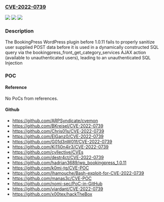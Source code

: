 ### [CVE-2022-0739](https://cve.mitre.org/cgi-bin/cvename.cgi?name=CVE-2022-0739)
![](https://img.shields.io/static/v1?label=Product&message=BookingPress%20%E2%80%93%20Appointments%20Booking%20Calendar%20Plugin%20and%20Online%20Scheduling%20Plugin&color=blue)
![](https://img.shields.io/static/v1?label=Version&message=1.0.11%3C%201.0.11%20&color=brighgreen)
![](https://img.shields.io/static/v1?label=Vulnerability&message=CWE-89%20SQL%20Injection&color=brighgreen)

### Description

The BookingPress WordPress plugin before 1.0.11 fails to properly sanitize user supplied POST data before it is used in a dynamically constructed SQL query via the bookingpress_front_get_category_services AJAX action (available to unauthenticated users), leading to an unauthenticated SQL Injection

### POC

#### Reference
No PoCs from references.

#### Github
- https://github.com/ARPSyndicate/cvemon
- https://github.com/BKreisel/CVE-2022-0739
- https://github.com/Chris01s/CVE-2022-0739
- https://github.com/ElGanz0/CVE-2022-0739
- https://github.com/G01d3nW01f/CVE-2022-0739
- https://github.com/Ki11i0n4ir3/CVE-2022-0739
- https://github.com/cyllective/CVEs
- https://github.com/destr4ct/CVE-2022-0739
- https://github.com/hadrian3689/wp_bookingpress_1.0.11
- https://github.com/k0mi-tg/CVE-POC
- https://github.com/lhamouche/Bash-exploit-for-CVE-2022-0739
- https://github.com/manas3c/CVE-POC
- https://github.com/nomi-sec/PoC-in-GitHub
- https://github.com/viardant/CVE-2022-0739
- https://github.com/x00tex/hackTheBox

